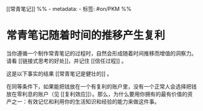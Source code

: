  [[常青笔记]]
%% - metadata:
	- 标签: #on/PKM %%
# 常青笔记随着时间的推移产生复利
当你遵循一个制作常青笔记的过程时，自然会形成随着时间推移而增值的洞察力。请看 [[链接式思考的好处]]，并记住 [[信任过程]] 。

这是以下事实的结果 [[常青笔记是健壮的]] 。

在同等条件下，如果能把钱放在一个有复利的账户里，没有一个正常人会选择把钱放在零利息的账户（见 [[复利效应]]）。那么，为什么要用你拥有的最有价值的资产之一：有效记忆和利用你的生活知识和经验的能力来做这件事。